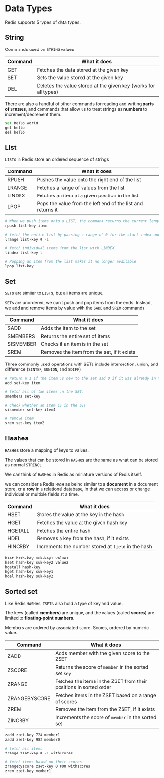 # Data Types

Redis supports 5 types of data types.

## String

Commands used on `STRING` values

| Command | What it does |
|---|---|
| GET | Fetches the data stored at the given key |
| SET | Sets the value stored at the given key |
| DEL | Deletes the value stored at the given key (works for all types) |

There are also a handful of other commands for reading and writing **parts of `STRING`s**, and commands that allow us to treat strings as **numbers** to increment/decrement them.

```sh
set hello world
get hello
del hello
```

## List

`LIST`s in Redis store an ordered sequence of strings

| Command | What it does |
|---|---|
| RPUSH | Pushes the value onto the right end of the list |
| LRANGE | Fetches a range of values from the list |
| LINDEX | Fetches an item at a given position in the list |
| LPOP | Pops the value from the left end of the list and returns it |

```sh
# When we push items onto a LIST, the command returns the current length of the list.
rpush list-key item

# fetch the entire list by passing a range of 0 for the start index and -1 for the last index.
lrange list-key 0 -1

# fetch individual items from the list with LINDEX
lindex list-key 1

# Popping an item from the list makes it no longer available
lpop list-key
```

## Set

`SET`s are similar to `LIST`s, but all items are unique.

`SET`s are unordered, we can’t push and pop items from the
ends. Instead, we add and remove items by value with the `SADD` and `SREM` commands

| Command | What it does |
|---|---|
| SADD | Adds the item to the set |
| SMEMBERS | Returns the entire set of items |
| SISMEMBER | Checks if an item is in the set |
| SREM | Removes the item from the set, if it exists |

Three commonly used operations with SETs include intersection, union, and difference (`SINTER`, `SUNION`, and `SDIFF`)

```sh
# return a 1 if the item is new to the set and 0 if it was already in the SET
add set-key item

# fetch all of the items in the SET,
smembers set-key

# check whether an item is in the SET
sismember set-key item4

# remove item
srem set-key item2
```

## Hashes

`HASH`es store a mapping of keys to values.

The values that can be stored in `HASH`es are the same as what can be stored as normal `STRING`s.

We can think of `HASH`es in Redis as miniature versions of Redis itself.

we can consider a Redis `HASH` as being similar to a **document** in a document store, or a **row** in a relational database, in that we can access or change individual or multiple fields at a time.

| Command | What it does |
|---|---|
| HSET | Stores the value at the key in the hash |
| HGET | Fetches the value at the given hash key |
| HGETALL | Fetches the entire hash |
| HDEL | Removes a key from the hash, if it exists |
| HINCRBY | Increments the number stored at `field` in the hash |

```sh
hset hash-key sub-key1 value1
hset hash-key sub-key2 value2
hgetall hash-key
hget hash-key sub-key1
hdel hash-key sub-key2
```

## Sorted set

Like Redis `HASH`es, `ZSET`s also hold a type of key and value.

The keys (called **members**) are unique, and the values (called **scores**) are limited to **floating-point numbers**.

Members are ordered by associated score. Scores, ordered by numeric value.

| Command | What it does |
|---|---|
| ZADD | Adds member with the given score to the ZSET |
| ZSCORE | Returns the score of `member` in the sorted set `key` |
| ZRANGE | Fetches the items in the ZSET from their positions in sorted order |
| ZRANGEBYSCORE | Fetches items in the ZSET based on a range of scores |
| ZREM | Removes the item from the ZSET, if it exists |
| ZINCRBY | Increments the score of `member` in the sorted set |

```sh
zadd zset-key 728 member1
zadd zset-key 982 member0

# fetch all items
zrange zset-key 0 -1 withscores

# fetch items based on their scores
zrangebyscore zset-key 0 800 withscores
zrem zset-key member1
```